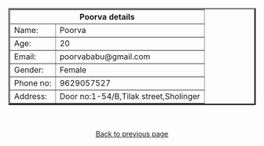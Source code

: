 <html>
<head><title>Existing</title>
<style>
body{
background-image:url("world.jpg");
background-repeat:no repeat;
}
</style>
</head>
<body>
</br></br></br>
<table align="center" border="3">
<th colspan="2">Poorva details</th>
<tr><td>Name:</td><td>Poorva</td></tr>
<tr><td>Age:</td><td>20</td></tr>
<tr><td>Email:</td><td>poorvababu@gmail.com</td></tr>
<tr><td>Gender:</td><td>Female</td></tr>
<tr><td>Phone no:</td><td>9629057527</td></tr>
<tr><td>Address:</td><td>Door no:1-54/B,Tilak street,Sholinger</td></tr>
</table>
</br></br>
<a href="existing.html"><center>Back to previous page</center></a>
</body>
</html>
